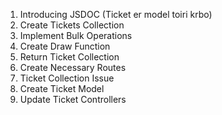 1. Introducing JSDOC (Ticket er model toiri krbo)
2. Create Tickets Collection
3. Implement Bulk Operations
4. Create Draw Function
5. Return Ticket Collection
6. Create Necessary Routes
7. Ticket Collection Issue
8. Create Ticket Model
9. Update Ticket Controllers
